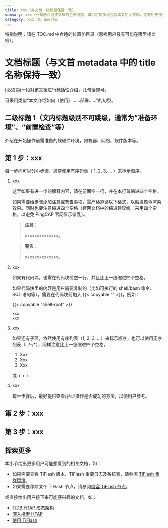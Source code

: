 ```yaml
---
title: xxx（与文档一级标题保持一致）
summary: xxx（一句话介绍该文档的主要内容，请尽可能多地包含本文的关键词，这有利于搜索引擎优化）
category: xxx（如 how-to）
---
```


<!--本文档为操作指南类模板，你可直接复制使用，用时请将多余的说明删除。该类文档示例：[TiDB 数据库快速上手指南](/quick-start-with-tidb.md)-->

特别说明：请在 TOC.md 中合适的位置加目录（思考用户最有可能在哪里找文档）。

# 文档标题（与文首 metadata 中的 title 名称保持一致）

[必须]第一段对该文档进行概括性介绍，几句话即可。

可采用类似“本文介绍如何（使用）……部署……”的句型。

## 二级标题 1（文内标题级别不可跳级，通常为“准备环境”、“前置检查”等）

介绍在开始操作前需准备的软硬件环境，如机器、网络、软件版本等。

## 第 1 步：xxx

每一步内可以分小步骤，通常使用有序列表（ 1, 2, 3, … ）来标示顺序。

1. xxx

    这里如果有进一步的解释内容，请在前面空一行，并在本行首缩进四个空格。

    如果需要给步骤添加注意或警告事项，需严格遵循以下格式，以触发颜色渲染效果。同时也要注意缩进四个空格（官网文档中的缩进建议统一采用四个空格，以避免 PingCAP 官网显示错乱）。

    > **注意：**
    >
    > xxxxxxxxxxxxxx。

    > **警告：**
    >
    > xxxxxxxxxxxxxx。

2. xxx

    如果有代码块，也需在代码块前空一行，并且比上一级缩进四个空格。

    如果代码块里的内容是用户需要复制的（比如可执行的 shell/bash 命令、SQL 语句等），需要在代码块前加入 {{< copyable "" >}}，例如：

    {{< copyable "shell-root" >}}

    ```bash
    xxx
    xxx
    ```

3. xxx

    如果还有子项，依然使用有序列表（1, 2, 3, …）来标示顺序，也可以使用无序列表（+/-/*），同样注意比上一级缩进四个空格。

    1. Xxx
    2. Xxx
    3. Xxx

    或
    +
    +
    +

4. xxx

    每一步骤后，最好提供查看/验证操作是否成功的方法，以便用户参考。

## 第 2 步：xxx

## 第 3 步：xxx

## 探索更多

本小节给出更多用户可能想看到的相关文档，如：

- 如果需要查看 TiFlash 版本、TiFlash 重要日志及系统表，请参阅 [TiFlash 集群运维](/tiflash/maintain-tiflash.md)。
- 如果需要移除某个 TiFlash 节点，请参阅[缩容 TiFlash 节点](/scale-tidb-using-tiup.md#缩容-tiflash-节点)。

或直接给出用户接下来可能感兴趣的文档，如：

- [TiDB HTAP 形态架构](/tiflash/tiflash-overview.md#整体架构)
- [深入探索 HTAP](/explore-htap.md)
- [使用 TiFlash](/tiflash/use-tiflash.md)